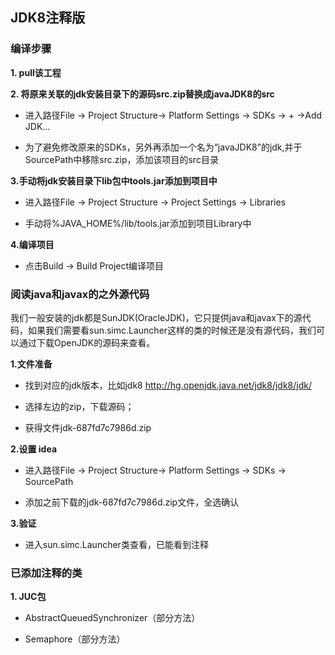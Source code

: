 ## JDK8注释版

### 编译步骤

**1. pull该工程**

**2. 将原来关联的jdk安装目录下的源码src.zip替换成javaJDK8的src**

- 进入路径File -> Project Structure-> Platform Settings -> SDKs -> + ->Add JDK... 

- 为了避免修改原来的SDKs，另外再添加一个名为“javaJDK8”的jdk,并于SourcePath中移除src.zip，添加该项目的src目录

**3.手动将jdk安装目录下lib包中tools.jar添加到项目中**

- 进入路径File -> Project Structure -> Project Settings -> Libraries

- 手动将%JAVA_HOME%/lib/tools.jar添加到项目Library中

**4.编译项目**

- 点击Build -> Build Project编译项目

### 阅读java和javax的之外源代码

我们一般安装的jdk都是SunJDK(OracleJDK)，它只提供java和javax下的源代码，如果我们需要看sun.simc.Launcher这样的类的时候还是没有源代码，我们可以通过下载OpenJDK的源码来查看。

**1.文件准备**

- 找到对应的jdk版本，比如jdk8 http://hg.openjdk.java.net/jdk8/jdk8/jdk/

- 选择左边的zip，下载源码；

- 获得文件jdk-687fd7c7986d.zip

**2.设置 idea**

- 进入路径File -> Project Structure-> Platform Settings -> SDKs -> SourcePath

- 添加之前下载的jdk-687fd7c7986d.zip文件，全选确认

**3.验证**

- 进入sun.simc.Launcher类查看，已能看到注释

### 已添加注释的类

**1. JUC包**

- AbstractQueuedSynchronizer（部分方法）

- Semaphore（部分方法）